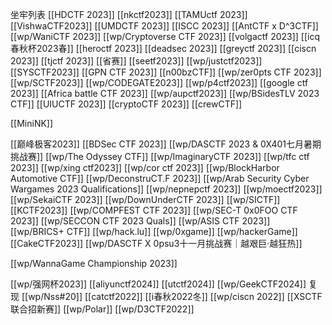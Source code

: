 坐牢列表
[[HDCTF 2023]]
[[nkctf2023]]
[[TAMUctf 2023]]
[[VishwaCTF2023]]
[[UMDCTF 2023]]
[[ISCC 2023]] 
[[AntCTF x D^3CTF]]
[[wp/WaniCTF 2023]]
[[wp/Cryptoverse CTF 2023]]
[[volgactf 2023]]
[[icq春秋杯2023春]]
[[heroctf 2023]]
[[deadsec 2023]]
[[greyctf 2023]]
[[ciscn 2023]]
[[tjctf 2023]]
[[省赛]]
[[seetf2023]]
[[wp/justctf2023]]
[[SYSCTF2023]]
[[GPN CTF 2023]]
[[n00bzCTF]]
[[wp/zer0pts CTF 2023]]
[[wp/SCTF2023]]
[[wp/CODEGATE2023]]
[[wp/p4ctf2023]]
[[google ctf 2023]]
[[Africa battle CTF 2023]]
[[wp/aupctf2023]]
[[wp/BSidesTLV 2023 CTF]]
[[UIUCTF 2023]]
[[cryptoCTF 2023]]
[[crewCTF]]

[[MiniNK]]

[[巅峰极客2023]]
[[BDSec CTF 2023]]
[[wp/DASCTF 2023 & 0X401七月暑期挑战赛]]
[[wp/The Odyssey CTF]]
[[wp/ImaginaryCTF 2023]]
[[wp/tfc ctf 2023]]
[[wp/xing ctf2023]]
[[wp/cor ctf 2023]]
[[wp/BlockHarbor Automotive CTF]]
[[wp/DeconstruCT.F 2023]]
[[wp/Arab Security Cyber Wargames 2023 Qualifications]]
[[wp/nepnepctf 2023]]
[[wp/moectf2023]]
[[wp/SekaiCTF 2023]]
[[wp/DownUnderCTF 2023]]
[[wp/SICTF]]
[[KCTF2023]]
[[wp/COMPFEST CTF 2023]]
[[wp/SEC-T 0x0FOO CTF 2023]]
[[wp/SECCON CTF 2023 Quals]]
[[wp/ASIS CTF 2023]]
[[wp/BRICS+ CTF]]
[[wp/hack.lu]]
[[wp/0xgame]]
[[wp/hackerGame]]
[[CakeCTF2023]]
[[wp/DASCTF X 0psu3十一月挑战赛｜越艰巨·越狂热]]

[[wp/WannaGame Championship 2023]]

[[wp/强网杯2023]]
[[aliyunctf2024]]
[[utctf2024]]
[[wp/GeekCTF2024]]
复现
[[wp/Nss#20]]
[[catctf2022]]
[[i春秋2022冬]]
[[wp/ciscn 2022]]
[[XSCTF 联合招新赛]]
[[wp/Polar]]
[[wp/D3CTF2022]]